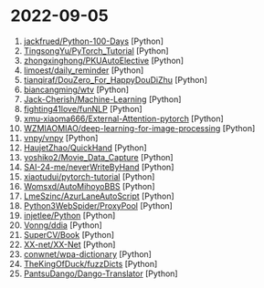 # 2022-09-05

1. [jackfrued/Python-100-Days](https://github.com/jackfrued/Python-100-Days "Python - 100天从新手到大师") [Python]
2. [TingsongYu/PyTorch_Tutorial](https://github.com/TingsongYu/PyTorch_Tutorial "《Pytorch模型训练实用教程》中配套代码") [Python]
3. [zhongxinghong/PKUAutoElective](https://github.com/zhongxinghong/PKUAutoElective "北大选课网补退选阶段自动选课小工具") [Python]
4. [limoest/daily_reminder](https://github.com/limoest/daily_reminder "微信公众号全自动每日推送（先看README.md里的内容）") [Python]
5. [tianqiraf/DouZero_For_HappyDouDiZhu](https://github.com/tianqiraf/DouZero_For_HappyDouDiZhu "基于DouZero定制AI实战欢乐斗地主") [Python]
6. [biancangming/wtv](https://github.com/biancangming/wtv "解决电脑、手机看电视直播的苦恼，收集各种直播源，电视直播网站") [Python]
7. [Jack-Cherish/Machine-Learning](https://github.com/Jack-Cherish/Machine-Learning "⚡机器学习实战（Python3）：kNN、决策树、贝叶斯、逻辑回归、SVM、线性回归、树回归") [Python]
8. [fighting41love/funNLP](https://github.com/fighting41love/funNLP "中英文敏感词、语言检测、中外手机/电话归属地/运营商查询、名字推断性别、手机号抽取、身份证抽取、邮箱抽取、中日文人名库、中文缩写库、拆字词典、词汇情感值、停用词、反动词表、暴恐词表、繁简体转换、英文模拟中文发音、汪峰歌词生成器、职业名称词库、同义词库、反义词库、否定词库、汽车品牌词库、汽车零件词库、连续英文切割、各种中文词向量、公司名字大全、古诗词库、IT词库、财经词库、成语词库、地名词库、历史名人词库、诗词词库、医学词库、饮食词库、法律词库、汽车词库、动物词库、中文聊天语料、中文谣言数据、百度中文问答数据集、句子相似度匹配算法集合、bert资源、文本生成&摘要相关工具、cocoNLP信息抽取工具、国内电话号码正则匹配、清华大学XLORE:中英文跨语言百科知识图谱、清华大学人工智能技术…") [Python]
9. [xmu-xiaoma666/External-Attention-pytorch](https://github.com/xmu-xiaoma666/External-Attention-pytorch "🍀 Pytorch implementation of various Attention Mechanisms, MLP, Re-parameter, Convolution, which is helpful to further understand papers.⭐⭐⭐") [Python]
10. [WZMIAOMIAO/deep-learning-for-image-processing](https://github.com/WZMIAOMIAO/deep-learning-for-image-processing "deep learning for image processing including classification and object-detection etc.") [Python]
11. [vnpy/vnpy](https://github.com/vnpy/vnpy "基于Python的开源量化交易平台开发框架") [Python]
12. [HaujetZhao/QuickHand](https://github.com/HaujetZhao/QuickHand "快速的仿手写文字的图片生成器。基于 https://github.com/Gsllchb/Handright/ 的 GUI。") [Python]
13. [yoshiko2/Movie_Data_Capture](https://github.com/yoshiko2/Movie_Data_Capture "Local Movies Organizer") [Python]
14. [SAI-24-me/neverWriteByHand](https://github.com/SAI-24-me/neverWriteByHand "模拟手写稿") [Python]
15. [xiaotudui/pytorch-tutorial](https://github.com/xiaotudui/pytorch-tutorial "PyTorch深度学习快速入门教程（绝对通俗易懂！）") [Python]
16. [Womsxd/AutoMihoyoBBS](https://github.com/Womsxd/AutoMihoyoBBS "米游社自动签到，支持：崩坏二、崩坏三、原神、未定事件簿，米游币自动获取") [Python]
17. [LmeSzinc/AzurLaneAutoScript](https://github.com/LmeSzinc/AzurLaneAutoScript "Azur Lane bot (CN/EN/JP/TW) 碧蓝航线脚本 | 无缝委托科研，全自动大世界") [Python]
18. [Python3WebSpider/ProxyPool](https://github.com/Python3WebSpider/ProxyPool "An Efficient ProxyPool with Getter, Tester and Server") [Python]
19. [injetlee/Python](https://github.com/injetlee/Python "Python脚本。模拟登录知乎， 爬虫，操作excel，微信公众号，远程开机") [Python]
20. [Vonng/ddia](https://github.com/Vonng/ddia "《Designing Data-Intensive Application》DDIA中文翻译") [Python]
21. [SuperCV/Book](https://github.com/SuperCV/Book "📗我的个人书籍学习和收藏") [Python]
22. [XX-net/XX-Net](https://github.com/XX-net/XX-Net "A proxy tool to bypass GFW.") [Python]
23. [conwnet/wpa-dictionary](https://github.com/conwnet/wpa-dictionary "WPA/WPA2 密码字典，用于 wifi 密码暴力破解") [Python]
24. [TheKingOfDuck/fuzzDicts](https://github.com/TheKingOfDuck/fuzzDicts "Web Pentesting Fuzz 字典,一个就够了。") [Python]
25. [PantsuDango/Dango-Translator](https://github.com/PantsuDango/Dango-Translator "团子翻译器 —— 个人兴趣制作的一款基于OCR技术的翻译器") [Python]
